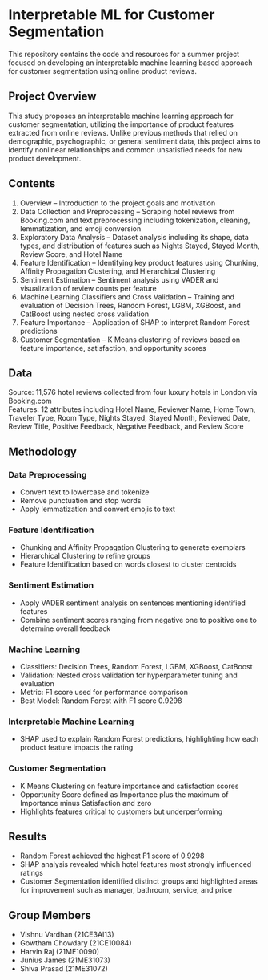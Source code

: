 # Interpretable ML for Customer Segmentation

This repository contains the code and resources for a summer project focused on developing an interpretable machine learning based approach for customer segmentation using online product reviews.

## Project Overview

This study proposes an interpretable machine learning approach for customer segmentation, utilizing the importance of product features extracted from online reviews. Unlike previous methods that relied on demographic, psychographic, or general sentiment data, this project aims to identify nonlinear relationships and common unsatisfied needs for new product development.

## Contents

1. Overview – Introduction to the project goals and motivation  
2. Data Collection and Preprocessing – Scraping hotel reviews from Booking.com and text preprocessing including tokenization, cleaning, lemmatization, and emoji conversion  
3. Exploratory Data Analysis – Dataset analysis including its shape, data types, and distribution of features such as Nights Stayed, Stayed Month, Review Score, and Hotel Name  
4. Feature Identification – Identifying key product features using Chunking, Affinity Propagation Clustering, and Hierarchical Clustering  
5. Sentiment Estimation – Sentiment analysis using VADER and visualization of review counts per feature  
6. Machine Learning Classifiers and Cross Validation – Training and evaluation of Decision Trees, Random Forest, LGBM, XGBoost, and CatBoost using nested cross validation  
7. Feature Importance – Application of SHAP to interpret Random Forest predictions  
8. Customer Segmentation – K Means clustering of reviews based on feature importance, satisfaction, and opportunity scores  

## Data

Source: 11,576 hotel reviews collected from four luxury hotels in London via Booking.com  
Features: 12 attributes including Hotel Name, Reviewer Name, Home Town, Traveler Type, Room Type, Nights Stayed, Stayed Month, Reviewed Date, Review Title, Positive Feedback, Negative Feedback, and Review Score  

## Methodology

### Data Preprocessing
- Convert text to lowercase and tokenize  
- Remove punctuation and stop words  
- Apply lemmatization and convert emojis to text  

### Feature Identification
- Chunking and Affinity Propagation Clustering to generate exemplars  
- Hierarchical Clustering to refine groups  
- Feature Identification based on words closest to cluster centroids  

### Sentiment Estimation
- Apply VADER sentiment analysis on sentences mentioning identified features  
- Combine sentiment scores ranging from negative one to positive one to determine overall feedback  

### Machine Learning
- Classifiers: Decision Trees, Random Forest, LGBM, XGBoost, CatBoost  
- Validation: Nested cross validation for hyperparameter tuning and evaluation  
- Metric: F1 score used for performance comparison  
- Best Model: Random Forest with F1 score 0.9298  

### Interpretable Machine Learning
- SHAP used to explain Random Forest predictions, highlighting how each product feature impacts the rating  

### Customer Segmentation
- K Means Clustering on feature importance and satisfaction scores  
- Opportunity Score defined as Importance plus the maximum of Importance minus Satisfaction and zero  
- Highlights features critical to customers but underperforming  

## Results

- Random Forest achieved the highest F1 score of 0.9298  
- SHAP analysis revealed which hotel features most strongly influenced ratings  
- Customer Segmentation identified distinct groups and highlighted areas for improvement such as manager, bathroom, service, and price  

## Group Members

- Vishnu Vardhan (21CE3AI13)  
- Gowtham Chowdary (21CE10084)  
- Harvin Raj (21ME10090)
- Junius James (21ME31073) 
- Shiva Prasad (21ME31072)  
